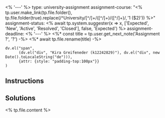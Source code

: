<% '---' %>
type: university-assignment
assignment-course: "<% tp.user.make_link(tp.file.folder(), tp.file.folder(true).replace(/^University\/[^\/]+\/([^\/]+)\/([^\/]+)$/, '$1 ($2)')) %>"
assignment-status: <% await tp.system.suggester(x => x, ['Expected', 'New', 'Active', 'Resolved', 'Closed'], false, 'Expected') %>
assignment-deadline: 
<% '---' %>
<%* const title = tp.user.get_next_note('Assignment ?', '?') -%>
<%* await tp.file.rename(title) -%>
```dataviewjs
dv.el("span", 
	  (dv.el("div", "Kira Greifeneder (k12242829)"), dv.el("div", new Date().toLocaleString("de"))),
	  {attr: {style: "padding-top:100px"}}
)
```

## Instructions

## Solutions

<% tp.file.content %>